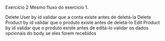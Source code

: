 Exercício 2
Mesmo fluxo do exercício 1.

Delete User by id
validar que a conta existe antes de deletá-la
Delete Product by id
validar que o produto existe antes de deletá-lo
Edit Product by id
validar que o produto existe antes de editá-lo
validar os dados opcionais do body se eles forem recebidos